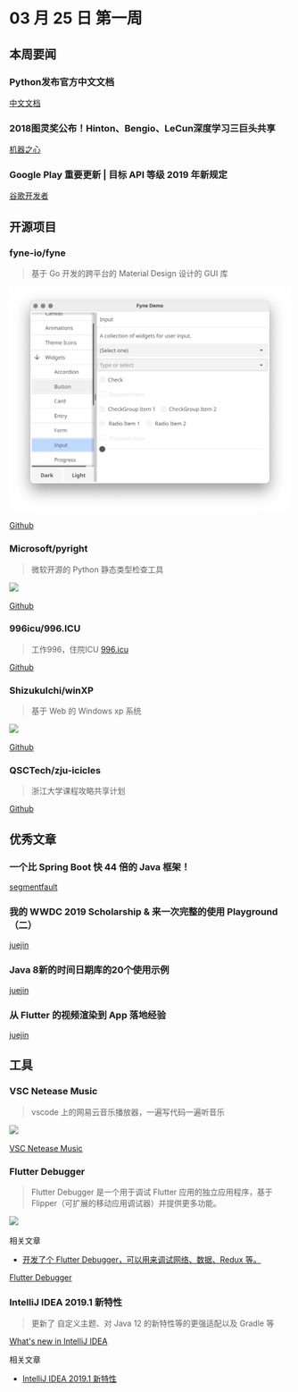 # 03 月 25 日 第一周

## 本周要闻

### Python发布官方中文文档

[中文文档](https://docs.python.org/zh-cn)

### 2018图灵奖公布！Hinton、Bengio、LeCun深度学习三巨头共享

[机器之心](https://www.jiqizhixin.com/articles/19032701)

### Google Play 重要更新 | 目标 API 等级 2019 年新规定

[谷歌开发者](https://mp.weixin.qq.com/s?__biz=MzAwODY4OTk2Mg==&mid=2652048822&idx=1&sn=b2bd68ca43a9c242f249dcf9b252fddb&chksm=808cadf3b7fb24e5f760d4c3d93ce2b68bf1bed9007d0815a2e44f62398f160aa2df3bdafb87&mpshare=1&scene=23&srcid=0329LGHseWYcFENaTUYoQANG#rd)

## 开源项目

### fyne-io/fyne

<Badge text="Go" type="tip" vertical="middle"/>

> 基于 Go 开发的跨平台的 Material Design 设计的 GUI 库

![](https://github.com/fyne-io/fyne/raw/master/img/widgets-light.png)

[Github](https://github.com/fyne-io/fyne)

### Microsoft/pyright

<Badge text="Python" type="tip" vertical="middle"/>

> 微软开源的 Python 静态类型检查工具

![](https://github.com/Microsoft/pyright/raw/master/docs/img/PyrightLarge.png)

[Github](https://github.com/Microsoft/pyright)

### 996icu/996.ICU

<Badge text="Python" type="tip" vertical="middle"/>

> 工作996，住院ICU [996.icu](https://996.icu/#/zh_CN)

[Github](https://github.com/996icu/996.ICU)

### ShizukuIchi/winXP

<Badge text="Javascript" type="tip" vertical="middle"/>

> 基于 Web 的 Windows xp 系统

![](https://github.com/ShizukuIchi/winXP/raw/master/demo/demo.gif)

[Github](https://github.com/ShizukuIchi/winXP)

### QSCTech/zju-icicles

<Badge text="Html" type="tip" vertical="middle"/>

> 浙江大学课程攻略共享计划

[Github](https://github.com/QSCTech/zju-icicles)


## 优秀文章

### 一个比 Spring Boot 快 44 倍的 Java 框架！

[segmentfault](https://segmentfault.com/a/1190000018640630)

### 我的 WWDC 2019 Scholarship & 来一次完整的使用 Playground（二）

[juejin](https://juejin.im/post/5c972b165188252d6458309a)

### Java 8新的时间日期库的20个使用示例

[juejin](https://juejin.im/post/5c9ae4cc6fb9a070aa5cfef2)

### 从 Flutter 的视频渲染到 App 落地经验

[juejin](https://juejin.im/post/5c9c28b251882536a65c85aa)


## 工具

### VSC Netease Music

> vscode 上的网易云音乐播放器，一遍写代码一遍听音乐

![](https://user-images.githubusercontent.com/26399680/50915155-240ae880-1473-11e9-91b6-731183a6b26a.gif)

[VSC Netease Music](https://marketplace.visualstudio.com/items?itemName=nondanee.vsc-netease-music)

### Flutter Debugger

> Flutter Debugger 是一个用于调试 Flutter 应用的独立应用程序，基于 Flipper（可扩展的移动应用调试器）并提供更多功能。

![](https://flutter-debugger.blankapp.org/icon.png)

相关文章 

- [开发了个 Flutter Debugger，可以用来调试网络、数据、Redux 等。](https://www.v2ex.com/t/549310)

[Flutter Debugger](https://flutter-debugger.blankapp.org)

### IntelliJ IDEA 2019.1 新特性  

> 更新了 自定义主题、对 Java 12 的新特性等的更强适配以及 Gradle 等 

[What's new in IntelliJ IDEA](https://www.jetbrains.com/idea/whatsnew/)  

相关文章 

- [IntelliJ IDEA 2019.1 新特性](https://juejin.im/post/5c9c3f70e51d45145b4308f8#heading-8)
